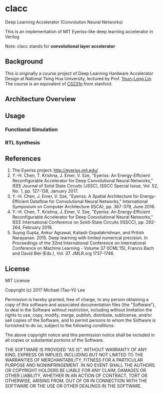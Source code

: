 # clacc
Deep Learning Accelerator (Convolution Neural Networks)

This is an implementation of MIT Eyeriss-like deep learning accelerator in Verilog

Note: clacc stands for **convolutional layer accelerator**

## Background

This is originally a course project of Deep Learning Hardware Accelerator Design at National Tsing Hua University, lectured by Prof. [Youn-Long Lin](http://www.cs.nthu.edu.tw/~ylin/). The course is an equivalent of [CS231n](http://cs231n.stanford.edu) from stanford.

## Architecture Overview


## Usage

### Functional Simulation

### RTL Synthesis

## References

1. The Eyeriss project: http://eyeriss.mit.edu/
2. Y.-H. Chen, T. Krishna, J. Emer, V. Sze, "Eyeriss: An Energy-Efficient Reconfigurable Accelerator for Deep Convolutional Neural Networks," IEEE Journal of Solid State Circuits (JSSC), ISSCC Special Issue, Vol. 52, No. 1, pp. 127-138, January 2017. 
3. Y.-H. Chen, J. Emer, V. Sze, "Eyeriss: A Spatial Architecture for Energy-Efficient Dataflow for Convolutional Neural Networks," International Symposium on Computer Architecture (ISCA), pp. 367-379, June 2016. 
4. Y.-H. Chen, T. Krishna, J. Emer, V. Sze, "Eyeriss: An Energy-Efficient Reconfigurable Accelerator for Deep Convolutional Neural Networks," IEEE International Conference on Solid-State Circuits (ISSCC), pp. 262-264, February 2016. 
5. Suyog Gupta, Ankur Agrawal, Kailash Gopalakrishnan, and Pritish Narayanan. 2015. Deep learning with limited numerical precision. In Proceedings of the 32nd International Conference on International Conference on Machine Learning - Volume 37 (ICML'15), Francis Bach and David Blei (Eds.), Vol. 37. JMLR.org 1737-1746. 

## License

MIT License

Copyright (c) 2017 Michael (Tao-Yi) Lee

Permission is hereby granted, free of charge, to any person obtaining a copy
of this software and associated documentation files (the "Software"), to deal
in the Software without restriction, including without limitation the rights
to use, copy, modify, merge, publish, distribute, sublicense, and/or sell
copies of the Software, and to permit persons to whom the Software is
furnished to do so, subject to the following conditions:

The above copyright notice and this permission notice shall be included in all
copies or substantial portions of the Software.

THE SOFTWARE IS PROVIDED "AS IS", WITHOUT WARRANTY OF ANY KIND, EXPRESS OR
IMPLIED, INCLUDING BUT NOT LIMITED TO THE WARRANTIES OF MERCHANTABILITY,
FITNESS FOR A PARTICULAR PURPOSE AND NONINFRINGEMENT. IN NO EVENT SHALL THE
AUTHORS OR COPYRIGHT HOLDERS BE LIABLE FOR ANY CLAIM, DAMAGES OR OTHER
LIABILITY, WHETHER IN AN ACTION OF CONTRACT, TORT OR OTHERWISE, ARISING FROM,
OUT OF OR IN CONNECTION WITH THE SOFTWARE OR THE USE OR OTHER DEALINGS IN THE
SOFTWARE.
